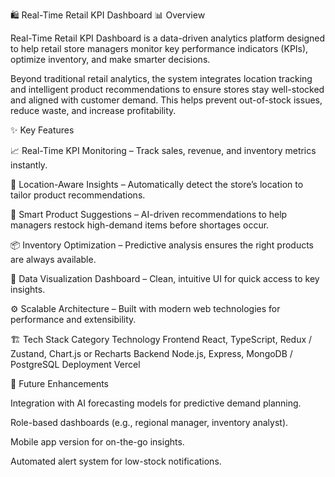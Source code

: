 🛍️ Real-Time Retail KPI Dashboard
📊 Overview

Real-Time Retail KPI Dashboard is a data-driven analytics platform designed to help retail store managers monitor key performance indicators (KPIs), optimize inventory, and make smarter decisions.

Beyond traditional retail analytics, the system integrates location tracking and intelligent product recommendations to ensure stores stay well-stocked and aligned with customer demand. This helps prevent out-of-stock issues, reduce waste, and increase profitability.



✨ Key Features

📈 Real-Time KPI Monitoring – Track sales, revenue, and inventory metrics instantly.

📍 Location-Aware Insights – Automatically detect the store’s location to tailor product recommendations.

🤖 Smart Product Suggestions – AI-driven recommendations to help managers restock high-demand items before shortages occur.

📦 Inventory Optimization – Predictive analysis ensures the right products are always available.

🧠 Data Visualization Dashboard – Clean, intuitive UI for quick access to key insights.

⚙️ Scalable Architecture – Built with modern web technologies for performance and extensibility.



🏗️ Tech Stack
Category	              Technology
Frontend	              React, TypeScript, Redux / Zustand, Chart.js or Recharts
Backend               	  Node.js, Express, MongoDB / PostgreSQL
Deployment	              Vercel




🧩 Future Enhancements

Integration with AI forecasting models for predictive demand planning.

Role-based dashboards (e.g., regional manager, inventory analyst).

Mobile app version for on-the-go insights.

Automated alert system for low-stock notifications.
